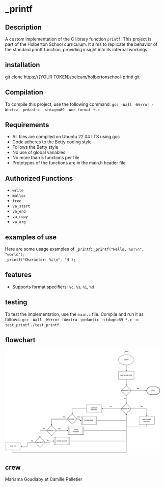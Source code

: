 # _printf

## Description
A custom implementation of the C library function `printf`. This project is part of the Holberton School curriculum. It aims to replicate the behavior of the standard printf function, providing insight into its internal workings.

## installation
git clone https://{YOUR TOKEN}/pelcam/holbertonschool-printf.git

## Compilation
To compile this project, use the following command:
`gcc -Wall -Werror -Wextra -pedantic -std=gnu89 -Wno-format *.c`

## Requirements
- All files are compiled on Ubuntu 22.04 LTS using gcc
- Code adheres to the Betty coding style
- Follows the Betty style
- No use of global variables
- No more than 5 functions per file
- Prototypes of the functions are in the main.h header file

## Authorized Functions
- `write`
- `malloc`
- `free`
- `va_start`
- `va_end`
- `va_copy`
- `va_arg`

## examples of use
Here are some usage examples of `_printf`:
`_printf("Hello, %s!\n", "world");`  
`_printf("Character: %c\n", 'H');`

## features
- Supports format specifiers: `%c`, `%s`, `%i`, `%d`

## testing
To test the implementation, use the `main.c` file. Compile and run it as follows:
`gcc -Wall -Werror -Wextra -pedantic -std=gnu89 *.c -o test_printf`
`./test_printf`

## flowchart
![Flowchart](./image/_printf.png)

## crew
Mariama Goudiaby et Camille Pelletier